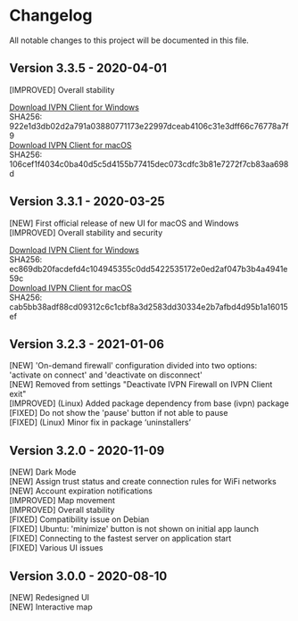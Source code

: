 # Changelog

All notable changes to this project will be documented in this file.


## Version 3.3.5 - 2020-04-01

[IMPROVED] Overall stability 

[Download IVPN Client for Windows](https://repo.ivpn.net/windows/bin/IVPN-Client-v3.3.5.exe)  
SHA256: 922e1d3db02d2a791a03880771173e22997dceab4106c31e3dff66c76778a7f9   
[Download IVPN Client for macOS](https://repo.ivpn.net/macos/bin/IVPN-3.3.5.dmg)  
SHA256: 106cef1f4034c0ba40d5c5d4155b77415dec073cdfc3b81e7272f7cb83aa698d  

## Version 3.3.1 - 2020-03-25

[NEW] First official release of new UI for macOS and Windows  
[IMPROVED] Overall stability and security 

[Download IVPN Client for Windows](https://repo.ivpn.net/windows/bin/IVPN-Client-v3.3.1.exe)  
SHA256: ec869db20facdefd4c104945355c0dd5422535172e0ed2af047b3b4a4941e59c   
[Download IVPN Client for macOS](https://repo.ivpn.net/macos/bin/IVPN-3.3.1.dmg)  
SHA256: cab5bb38adf88cd09312c6c1cbf8a3d2583dd30334e2b7afbd4d95b1a16015ef  

## Version 3.2.3 - 2021-01-06

[NEW] 'On-demand firewall' configuration divided into two options: 'activate on connect' and 'deactivate on disconnect'  
[NEW] Removed from settings "Deactivate IVPN Firewall on IVPN Client exit"  
[IMPROVED] (Linux) Added package dependency from base (ivpn) package  
[FIXED] Do not show the 'pause' button if not able to pause  
[FIXED] (Linux) Minor fix in package ‘uninstallers’  

## Version 3.2.0 - 2020-11-09

[NEW] Dark Mode  
[NEW] Assign trust status and create connection rules for WiFi networks  
[NEW] Account expiration notifications  
[IMPROVED] Map movement  
[IMPROVED] Overall stability  
[FIXED] Compatibility issue on Debian  
[FIXED] Ubuntu: 'minimize' button is not shown on initial app launch  
[FIXED] Connecting to the fastest server on application start  
[FIXED] Various UI issues  

## Version 3.0.0 - 2020-08-10

[NEW] Redesigned UI  
[NEW] Interactive map
